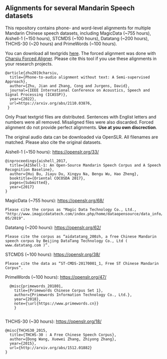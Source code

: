 ## Alignments for several Mandarin Speech datasets

This repository contains phone- and word-level alignments for multiple Mandarin Chinese speech datasets, including MagicData (~755 hours), Aishell-1 (~150 hours), STCMDS (~100 hours), Datatang (~200 hours), THCHS-30 (~20 hours) and PrimeWords (~100 hours).

You can download all textgrids [here](https://drive.google.com/drive/folders/1IF0WB5-8VXfaENtE4r5rehHHK8YFe61S?usp=sharing). The forced alignment was done with [Charsiu Forced Aligner](https://github.com/lingjzhu/charsiu). Please cite this tool if you use these alignments in your research projects.
```
@article{zhu2019charsiu,
  title={Phone-to-audio alignment without text: A Semi-supervised Approach},
  author={Zhu, Jian and Zhang, Cong and Jurgens, David},
  journal={IEEE International Conference on Acoustics, Speech and Signal Processing (ICASSP)},
  year={2022},
  url=https://arxiv.org/abs/2110.03876,
 }
```

Only Praat textgrid files are distributed. Sentences with Englist letters and numbers were all removed. Misaligned files were also discarded. Forced alignment do not provide perfect alignments. **Use at you own discrection**.

The original audio data can be downloaded via OpenSLR. All filenames are matched. Please also cite the original datasets. 

Aishell-1 (~150 hours): https://openslr.org/33/
```
@inproceedings{aishell_2017,
  title={AIShell-1: An Open-Source Mandarin Speech Corpus and A Speech Recognition Baseline},
  author={Hui Bu, Jiayu Du, Xingyu Na, Bengu Wu, Hao Zheng},
  booktitle={Oriental COCOSDA 2017},
  pages={Submitted},
  year={2017}
}
```

MagicData (~755 hours): https://openslr.org/68/
```
Please cite the corpus as "Magic Data Technology Co., Ltd., "http://www.imagicdatatech.com/index.php/home/dataopensource/data_info/id/101", 05/2019".
```

Datatang (~200 hours): https://openslr.org/62/
```
Please cite the corpus as “aidatatang_200zh, a free Chinese Mandarin speech corpus by Beijing DataTang Technology Co., Ltd ( www.datatang.com )”.
```
STCMDS (~100 hours): https://openslr.org/38/
```
Please cite the data as “ST-CMDS-20170001_1, Free ST Chinese Mandarin Corpus”.
```
PrimeWords (~100 hours): https://openslr.org/47/
```
  @misc{primewords_201801,
    title={Primewords Chinese Corpus Set 1},
    author={Primewords Information Technology Co., Ltd.},
    year={2018},
    note={\url{https://www.primewords.cn}}
    }
  
```
THCHS-30 (~30 hours): https://openslr.org/18/
```
@misc{THCHS30_2015,
  title={THCHS-30 : A Free Chinese Speech Corpus},
  author={Dong Wang, Xuewei Zhang, Zhiyong Zhang},
  year={2015},
  url={http://arxiv.org/abs/1512.01882}
}
```
